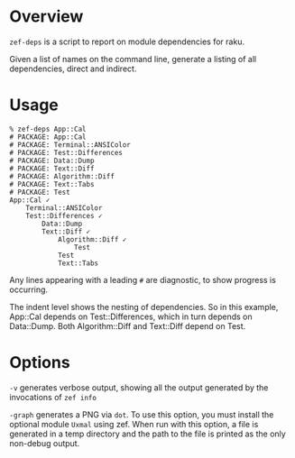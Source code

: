# Overview

`zef-deps` is a script to report on module dependencies for raku.

Given a list of names on the command line, generate a listing of all
dependencies, direct and indirect.

# Usage

```
% zef-deps App::Cal
# PACKAGE: App::Cal
# PACKAGE: Terminal::ANSIColor
# PACKAGE: Test::Differences
# PACKAGE: Data::Dump
# PACKAGE: Text::Diff
# PACKAGE: Algorithm::Diff
# PACKAGE: Text::Tabs
# PACKAGE: Test
App::Cal ✓
    Terminal::ANSIColor
    Test::Differences ✓
        Data::Dump
        Text::Diff ✓
            Algorithm::Diff ✓
                Test
            Test
            Text::Tabs
```

Any lines appearing with a leading `#` are diagnostic, to show progress is occurring.

The indent level shows the nesting of dependencies. So in this example, App::Cal depends
on Test::Differences, which in turn depends on Data::Dump.  Both Algorithm::Diff and
Text::Diff depend on Test.

# Options

`-v` generates verbose output, showing all the output generated by the invocations of
`zef info`

`-graph` generates a PNG via `dot`. To use this option, you must install the optional
module `Uxmal` using zef. When run with this option, a file is generated in a temp
directory and the path to the file is printed as the only non-debug output.
